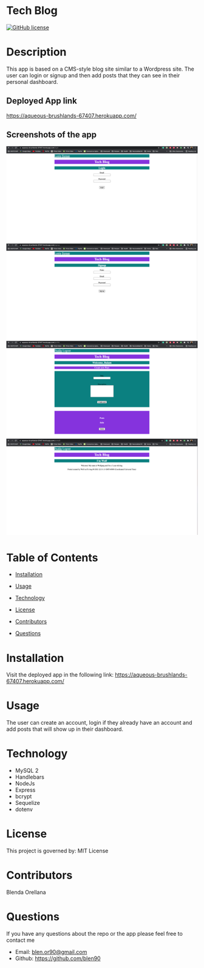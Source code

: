 # Tech Blog

[![GitHub license](https://img.shields.io/badge/License-MIT-blue.svg)](https://aqueous-brushlands-67407.herokuapp.com/)

# Description

This app is based on a CMS-style blog site similar to a Wordpress site. The user can login or signup and then add posts that they can see in their personal dashboard. 

## Deployed App link 

https://aqueous-brushlands-67407.herokuapp.com/

## Screenshots of the app

![Tech Blog](./assets/demo-screenshot1.jpg)
![Tech Blog](./assets/demo-screenshot2.jpg)
![Tech Blog](./assets/demo-screenshot4.jpg)
![Tech Blog](./assets/demo-screenshot3.jpg)

# Table of Contents

* [Installation](#installation)
    
* [Usage](#usage)

* [Technology](#technology)

* [License](#license)

* [Contributors](#contributors)

* [Questions](#questions)

# Installation

Visit the deployed app in the following link: https://aqueous-brushlands-67407.herokuapp.com/

# Usage

The user can create an account, login if they already have an account and add posts that will show up in their dashboard. 

# Technology

* MySQL 2
* Handlebars
* NodeJs
* Express
* bcrypt
* Sequelize
* dotenv

# License 

This project is governed by: MIT License

# Contributors

Blenda Orellana

# Questions

If you have any questions about the repo or the app please feel free to contact me
 * Email: blen.or90@gmail.com
 * Github: https://github.com/blen90
